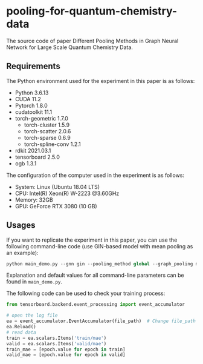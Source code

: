 # pooling-for-quantum-chemistry-data
The source code of paper Different Pooling Methods in Graph Neural Network for Large Scale Quantum Chemistry Data. 

## Requirements
The Python environment used for the experiment in this paper is as follows:
- Python  3.6.13
- CUDA  11.2
- Pytorch  1.8.0
- cudatoolkit  11.1
- torch-geometric  1.7.0
    - torch-cluster  1.5.9 
    - torch-scatter  2.0.6
    - torch-sparse  0.6.9
    - torch-spline-conv  1.2.1
- rdkit  2021.03.1
- tensorboard  2.5.0
- ogb  1.3.1

The configuration of the computer used in the experiment is as follows:
- System: Linux (Ubuntu 18.04 LTS)
- CPU: Intel(R) Xeon(R) W-2223 @3.60GHz
- Memory: 32GB
- GPU: GeForce RTX 3080 (10 GB)

## Usages
If you want to replicate the experiment in this paper, you can use the following command-line code (use GIN-based model with mean pooling as an example):
```python
python main_demo.py --gnn gin --pooling_method global --graph_pooling mean --residual True --JK concat --num_workers 4 --log_dir './log' --checkpoint_dir './ckpt' --save_test_dir './result'
```
Explanation and default values for all command-line parameters can be found in `main_demo.py`.

The following code can be used to check your training process:
```python
from tensorboard.backend.event_processing import event_accumulator

# open the log file
ea = event_accumulator.EventAccumulator(file_path)  # Change file_path to your file path
ea.Reload()
# read data
train = ea.scalars.Items('train/mae')
valid = ea.scalars.Items('valid/mae')
train_mae = [epoch.value for epoch in train]
valid_mae = [epoch.value for epoch in valid]
```
